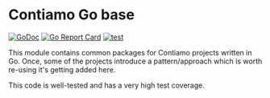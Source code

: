 # Contiamo Go base
[![GoDoc](https://godoc.org/github.com/contiamo/go-base/v4?status.png)](https://godoc.org/github.com/contiamo/go-base/v4)
[![Go Report Card](https://goreportcard.com/badge/github.com/contiamo/go-base/v4)](https://goreportcard.com/report/github.com/contiamo/go-base/v4)
[![test](https://github.com/contiamo/go-base/actions/workflows/test.yaml/badge.svg)](https://github.com/contiamo/go-base/actions/workflows/test.yaml)

This module contains common packages for Contiamo projects written in Go. Once, some of the projects introduce a pattern/approach which is worth re-using it's getting added here.

This code is well-tested and has a very high test coverage.
